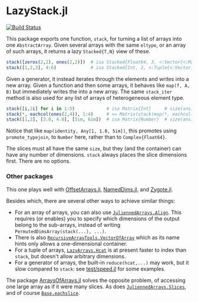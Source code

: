 # LazyStack.jl

[![Build Status](https://travis-ci.org/mcabbott/LazyStack.jl.svg?branch=master)](https://travis-ci.org/mcabbott/LazyStack.jl)

This package exports one function, `stack`, for turning a list of arrays 
into one `AbstractArray`. Given several arrays with the same `eltype`, 
or an array of such arrays, it returns a lazy `Stacked{T,N}` view of these. 

```julia
stack([zeros(2,2), ones(2,2)])  # isa Stacked{Float64, 3, <:Vector{<:Matrix}}
stack([1,2,3], 4:6)             # isa Stacked{Int, 2, <:Tuple{<:Vector, <:UnitRange}}
```

Given a generator, it instead iterates through the elements and writes into a new array.
Given a function and then some arrays, it behaves like `map(f, A, B)` but immediately writes
the into a new array.
The same `stack_iter` method is also used for any list of arrays of heterogeneous element type.

```julia
stack([i,2i] for i in 1:5)            # isa Matrix{Int}     # size(ans) == (2, 5)
stack(*, eachcol(ones(2,4)), 1:4)     # == Matrix(stack(map(*, eachcol(...), 1:4)))
stack([1,2], [3.0, 4.0], [5im, 6im])  # isa Matrix{Number}  # size(ans) == (2, 3)
```

Notice that like `map(identity, Any[1, 1.0, 5im])`, this promotes using 
`promote_typejoin`, to `Number` here, rather than to `Complex{Float64}`.

The slices must all have the same `size`, but they (and the container) 
can have any number of dimensions. `stack` always places the slice dimensions first.
There are no options.

### Other packages

This one plays well with [OffsetArrays.jl](https://github.com/JuliaArrays/OffsetArrays.jl),
[NamedDims.jl](https://github.com/invenia/NamedDims.jl), and 
[Zygote.jl](https://github.com/FluxML/Zygote.jl).

Besides which, there are several other ways to achieve similar things:

* For an array of arrays, you can also use [`JuliennedArrays.Align`](https://bramtayl.github.io/JuliennedArrays.jl/latest/#JuliennedArrays.Align). This requires (or enables) you to specify which dimensions of the output belong to the sub-arrays, instead of writing `PermutedDimsArray(stack(...), ...)`.
* There is also [`RecursiveArrayTools.VectorOfArray`](https://github.com/JuliaDiffEq/RecursiveArrayTools.jl#vectorofarray) which as its name hints only allows a one-dimensional container.
* For a tuple of arrays, [`LazyArrays.Hcat`](https://github.com/JuliaArrays/LazyArrays.jl#concatenation) is at present faster to index than `stack`, but doesn't allow arbitrary dimensions.
* For a generator of arrays, the built-in `reduce(hcat,...)` may work, but it slow compared to `stack`: see [test/speed.jl](test/speed.jl) for some examples.

The package [ArraysOfArrays.jl](https://oschulz.github.io/ArraysOfArrays.jl/stable/#section_ArrayOfSimilarArrays-1) solves the opposite problem, of accessing one large array as if it were many slices. As does [`JuliennedArrays.Slices`](https://bramtayl.github.io/JuliennedArrays.jl/latest/#JuliennedArrays.Slices-Union{Tuple{NumberOfDimensions},%20Tuple{Item},%20Tuple{AbstractArray{Item,NumberOfDimensions},Vararg{Int64,N}%20where%20N}}%20where%20NumberOfDimensions%20where%20Item), and of course [`Base.eachslice`](https://docs.julialang.org/en/v1/base/arrays/#Base.eachslice).
